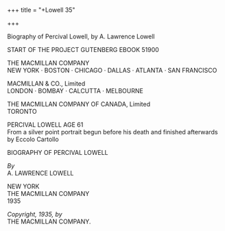 +++
title = "+Lowell 35"

+++

Biography of Percival Lowell, by A. Lawrence Lowell

START OF THE PROJECT GUTENBERG EBOOK 51900



THE MACMILLAN COMPANY  
NEW YORK · BOSTON · CHICAGO · DALLAS · ATLANTA · SAN FRANCISCO

MACMILLAN & CO., Limited  
LONDON · BOMBAY · CALCUTTA · MELBOURNE

THE MACMILLAN COMPANY OF CANADA, Limited  
TORONTO

PERCIVAL LOWELL AGE 61  
From a silver point portrait begun before his death and finished afterwards by Eccolo Cartollo

BIOGRAPHY OF PERCIVAL LOWELL

_By_  
A. LAWRENCE LOWELL

NEW YORK  
THE MACMILLAN COMPANY  
1935

_Copyright, 1935, by_  
THE MACMILLAN COMPANY.
